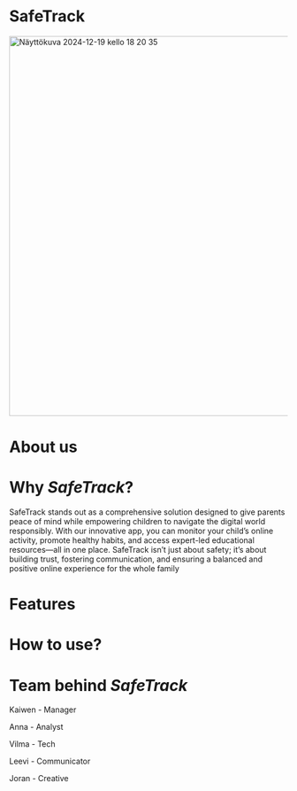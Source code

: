 # SafeTrack
<img width="686" alt="Näyttökuva 2024-12-19 kello 18 20 35" src="https://github.com/user-attachments/assets/45dca42e-34e7-4c69-b755-c9e25044c166" />

# About us
# Why *SafeTrack*?
SafeTrack stands out as a comprehensive solution designed to give parents peace of mind while empowering children to navigate the digital world responsibly. With our innovative app, you can monitor your child’s online activity, promote healthy habits, and access expert-led educational resources—all in one place. SafeTrack isn’t just about safety; it’s about building trust, fostering communication, and ensuring a balanced and positive online experience for the whole family
# Features


# How to use?
# Team behind *SafeTrack*
Kaiwen - Manager

Anna - Analyst

Vilma - Tech

Leevi - Communicator

Joran - Creative
